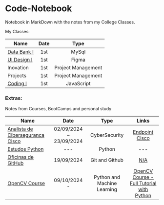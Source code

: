 # Code-Notebook
Notebook in MarkDown with the notes from my College Classes. 

My Classes:
<center>
  
| Name    | Date          | Type     | 
| --------|:-------------:| :-----:  | 
| [Data Bank I](https://github.com/luanvfm/Code-Notebook/blob/main/Banco%20de%20Dados.md) | 1st     | MySql      |
| [UI Design I](https://github.com/luanvfm/Code-Notebook/blob/main/UI%20Design%20I.md)   | 1st     | Figma      |
| Inovation    | 1st     | Project Management |
| Projects    | 1st     | Project Management |
| [Coding I](https://github.com/luanvfm/Code-Notebook/blob/main/Coding.md)      | 1st     | JavaScript |

</center>

### Extras: 
Notes from Courses, BootCamps and personal study
<center>
  
| Name    | Date          | Type     | Links     | 
| --------|:-------------:| :-----:  |  :-----:  | 
| [Analista de Ciberseguranca Cisco](https://github.com/luanvfm/Code-Notebook/blob/main/Banco%20de%20Dados.md) | 02/09/2024 ~ 23/09/2024    | CyberSecurity      | [Endpoint Cisco](https://www.netacad.com/courses/endpoint-security?courseLang=pt-BR&instance_id=978f6ee7-685d-4988-b2c3-5cfef58e0afe)      |
| [Estudos Python](https://github.com/luanvfm/Code-Notebook/blob/main/Coding_1/Estudos_Python/EstudosPython.md)   | ---     | Python      | ---      |
| [Oficinas de GitHub](https://github.com/luanvfm/Code-Notebook/blob/e180654d4069b60fc8da6eefc0c725a9de54f737/oficinasgithub.md)    | 19/09/2024    | Git and Github | [N/A](.)      |
| [OpenCV Course](https://github.com/luanvfm/Code-Notebook/blob/main/opencvcourse.md)      | 09/10/2024 -    | Python and Machine Learning  | [OpenCV Course - Full Tutorial with Python](https://www.youtube.com/watch?v=oXlwWbU8l2o)      |

</center>
